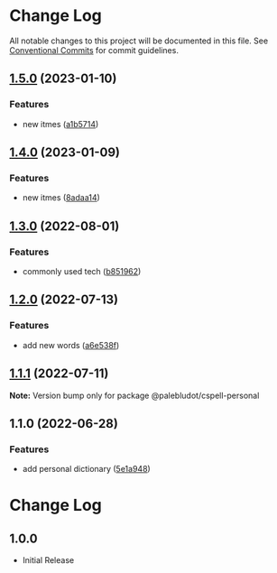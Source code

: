 # Change Log

All notable changes to this project will be documented in this file.
See [Conventional Commits](https://conventionalcommits.org) for commit guidelines.

## [1.5.0](https://github.com/PaleBluDot/cspell-dictionaries/compare/@palebludot/cspell-personal@1.4.0...@palebludot/cspell-personal@1.5.0) (2023-01-10)


### Features

* new itmes ([a1b5714](https://github.com/PaleBluDot/cspell-dictionaries/commit/a1b5714545d05d3a5aa5979133e8e5a861a57100))



## [1.4.0](https://github.com/PaleBluDot/cspell-dictionaries/compare/@palebludot/cspell-personal@1.3.0...@palebludot/cspell-personal@1.4.0) (2023-01-09)


### Features

* new itmes ([8adaa14](https://github.com/PaleBluDot/cspell-dictionaries/commit/8adaa148ed6bd446710987475b81efc66fe2cce8))



## [1.3.0](https://github.com/PaleBluDot/cspell-dictionaries/compare/@palebludot/cspell-personal@1.2.0...@palebludot/cspell-personal@1.3.0) (2022-08-01)


### Features

* commonly used tech ([b851962](https://github.com/PaleBluDot/cspell-dictionaries/commit/b8519621caab4d01779ae4ae05884f1b2a647ab1))



## [1.2.0](https://github.com/PaleBluDot/cspell-dictionaries/compare/@palebludot/cspell-personal@1.1.1...@palebludot/cspell-personal@1.2.0) (2022-07-13)


### Features

* add new words ([a6e538f](https://github.com/PaleBluDot/cspell-dictionaries/commit/a6e538f9cd7457b95eb9b94742866c709ddc380d))



## [1.1.1](https://github.com/PaleBluDot/cspell-dictionaries/compare/@palebludot/cspell-personal@1.1.0...@palebludot/cspell-personal@1.1.1) (2022-07-11)

**Note:** Version bump only for package @palebludot/cspell-personal





## 1.1.0 (2022-06-28)


### Features

* add personal dictionary ([5e1a948](https://github.com/PaleBluDot/cspell-dictionaries/commit/5e1a9486dabad3522b9935b083942b768119b654))



# Change Log

## 1.0.0

- Initial Release
